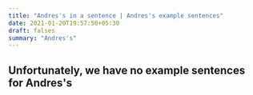 ```yaml
---
title: "Andres's in a sentence | Andres's example sentences"
date: 2021-01-20T19:57:50+05:30
draft: falses
summary: "Andres's"
---
```

## Unfortunately, we have no example sentences for Andres's                 
